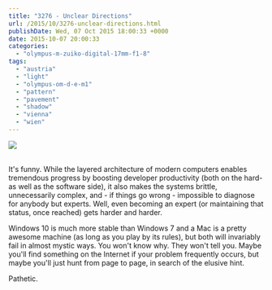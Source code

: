 ```yaml
---
title: "3276 - Unclear Directions"
url: /2015/10/3276-unclear-directions.html
publishDate: Wed, 07 Oct 2015 18:00:33 +0000
date: 2015-10-07 20:00:33
categories: 
  - "olympus-m-zuiko-digital-17mm-f1-8"
tags: 
  - "austria"
  - "light"
  - "olympus-om-d-e-m1"
  - "pattern"
  - "pavement"
  - "shadow"
  - "vienna"
  - "wien"
---
```

<div class="container">
<div class="center"><a target="_blank" href="https://d25zfm9zpd7gm5.cloudfront.net/1200x1200/2015/20150818_181011_lr.jpg"><img class="webfeedsFeaturedVisual" src="https://d25zfm9zpd7gm5.cloudfront.net/0600x0600/2015/20150818_181011_lr.jpg" /></a></div>
</div>
<br />

It's funny. While the layered architecture of modern computers enables tremendous progress by boosting developer productivity (both on the hard- as well as the software side), it also makes the systems brittle, unnecessarily complex, and - if things go wrong - impossible to diagnose for anybody but experts. Well, even becoming an expert (or maintaining that status, once reached) gets harder and harder. 

Windows 10 is much more stable than Windows 7 and a Mac is a pretty awesome machine (as long as you play by its rules), but both will invariably fail in almost mystic ways. You won't know why. They won't tell you. Maybe you'll find something on the Internet if your problem frequently occurs, but maybe you'll just hunt from page to page, in search of the elusive hint.

Pathetic.
